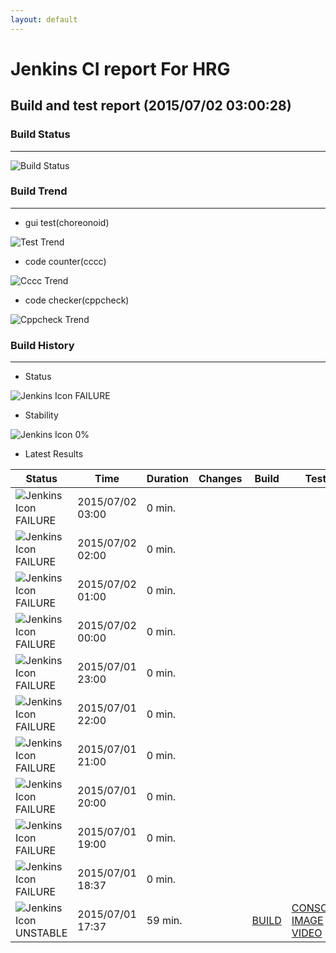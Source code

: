 ```yaml
---
layout: default
---
```

# Jenkins CI report For HRG
## Build and test report (2015/07/02 03:00:28)
### Build Status
___
![Build Status](http://jenkinshrg.github.io/images/badge.svg)
  
### Build Trend
___
* gui test(choreonoid)
  
![Test Trend](http://jenkinshrg.github.io/images/test.png)
  
* code counter(cccc)
  
![Cccc Trend](http://jenkinshrg.github.io/images/cccc.png)
  
* code checker(cppcheck)
  
![Cppcheck Trend](http://jenkinshrg.github.io/images/cppcheck.png)
  
### Build History
___
* Status
  
![Jenkins Icon](http://jenkinshrg.github.io/images/48x48/red.png)
FAILURE
  
* Stability
  
![Jenkins Icon](http://jenkinshrg.github.io/images/48x48/health-00to19.png)
0%
  
* Latest Results
  
|Status|Time|Duration|Changes|Build|Test|Note|
|---|---|---|---|---|---|---|
|![Jenkins Icon](http://jenkinshrg.github.io/images/24x24/red.png)FAILURE|2015/07/02 03:00|0 min.|||| |
|![Jenkins Icon](http://jenkinshrg.github.io/images/24x24/red.png)FAILURE|2015/07/02 02:00|0 min.|||| |
|![Jenkins Icon](http://jenkinshrg.github.io/images/24x24/red.png)FAILURE|2015/07/02 01:00|0 min.|||| |
|![Jenkins Icon](http://jenkinshrg.github.io/images/24x24/red.png)FAILURE|2015/07/02 00:00|0 min.|||| |
|![Jenkins Icon](http://jenkinshrg.github.io/images/24x24/red.png)FAILURE|2015/07/01 23:00|0 min.|||| |
|![Jenkins Icon](http://jenkinshrg.github.io/images/24x24/red.png)FAILURE|2015/07/01 22:00|0 min.|||| |
|![Jenkins Icon](http://jenkinshrg.github.io/images/24x24/red.png)FAILURE|2015/07/01 21:00|0 min.|||| |
|![Jenkins Icon](http://jenkinshrg.github.io/images/24x24/red.png)FAILURE|2015/07/01 20:00|0 min.|||| |
|![Jenkins Icon](http://jenkinshrg.github.io/images/24x24/red.png)FAILURE|2015/07/01 19:00|0 min.|||| |
|![Jenkins Icon](http://jenkinshrg.github.io/images/24x24/red.png)FAILURE|2015/07/01 18:37|0 min.|||| |
|![Jenkins Icon](http://jenkinshrg.github.io/images/24x24/yellow.png)UNSTABLE|2015/07/01 17:37|59 min.||[BUILD](https://drive.google.com/file/d/0B54sHwaxmuM4ZllJYk9NMjVqV0k/view?usp=drivesdk) |[CONSOLE](https://drive.google.com/file/d/0B54sHwaxmuM4TzRrLXYwdVFtUU0/view?usp=drivesdk) [IMAGE](https://drive.google.com/file/d/0B54sHwaxmuM4cmV4cGV1TkxUNkE/edit?usp=drivesdk) [VIDEO](https://drive.google.com/file/d/0B54sHwaxmuM4eUV5VWVkWVJqSUU/edit?usp=drivesdk) |STOP RED|
